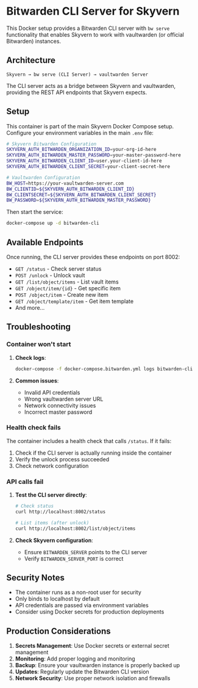 # Bitwarden CLI Server for Skyvern

This Docker setup provides a Bitwarden CLI server with `bw serve` functionality that enables Skyvern to work with vaultwarden (or official Bitwarden) instances.

## Architecture

```text
Skyvern → bw serve (CLI Server) → vaultwarden Server
```

The CLI server acts as a bridge between Skyvern and vaultwarden, providing the REST API endpoints that Skyvern expects.

## Setup

This container is part of the main Skyvern Docker Compose setup. Configure your environment variables in the main `.env` file:

```bash
# Skyvern Bitwarden Configuration
SKYVERN_AUTH_BITWARDEN_ORGANIZATION_ID=your-org-id-here
SKYVERN_AUTH_BITWARDEN_MASTER_PASSWORD=your-master-password-here
SKYVERN_AUTH_BITWARDEN_CLIENT_ID=user.your-client-id-here
SKYVERN_AUTH_BITWARDEN_CLIENT_SECRET=your-client-secret-here

# Vaultwarden Configuration
BW_HOST=https://your-vaultwarden-server.com
BW_CLIENTID=${SKYVERN_AUTH_BITWARDEN_CLIENT_ID}
BW_CLIENTSECRET=${SKYVERN_AUTH_BITWARDEN_CLIENT_SECRET}
BW_PASSWORD=${SKYVERN_AUTH_BITWARDEN_MASTER_PASSWORD}
```

Then start the service:

```bash
docker-compose up -d bitwarden-cli
```

## Available Endpoints

Once running, the CLI server provides these endpoints on port 8002:

- `GET /status` - Check server status
- `POST /unlock` - Unlock vault
- `GET /list/object/items` - List vault items
- `GET /object/item/{id}` - Get specific item
- `POST /object/item` - Create new item
- `GET /object/template/item` - Get item template
- And more...

## Troubleshooting

### Container won't start

1. **Check logs**:
   ```bash
   docker-compose -f docker-compose.bitwarden.yml logs bitwarden-cli
   ```

2. **Common issues**:
   - Invalid API credentials
   - Wrong vaultwarden server URL
   - Network connectivity issues
   - Incorrect master password

### Health check fails

The container includes a health check that calls `/status`. If it fails:

1. Check if the CLI server is actually running inside the container
2. Verify the unlock process succeeded
3. Check network configuration

### API calls fail

1. **Test the CLI server directly**:
   ```bash
   # Check status
   curl http://localhost:8002/status

   # List items (after unlock)
   curl http://localhost:8002/list/object/items
   ```

2. **Check Skyvern configuration**:
   - Ensure `BITWARDEN_SERVER` points to the CLI server
   - Verify `BITWARDEN_SERVER_PORT` is correct

## Security Notes

- The container runs as a non-root user for security
- Only binds to localhost by default
- API credentials are passed via environment variables
- Consider using Docker secrets for production deployments

## Production Considerations

1. **Secrets Management**: Use Docker secrets or external secret management
2. **Monitoring**: Add proper logging and monitoring
3. **Backup**: Ensure your vaultwarden instance is properly backed up
4. **Updates**: Regularly update the Bitwarden CLI version
5. **Network Security**: Use proper network isolation and firewalls